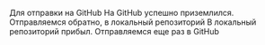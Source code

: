 Для отправки на GitHub
На GitHub успешно приземлился.
Отправляемся обратно, в локальный репозиторий
В локальный репозиторий прибыл. Отправляемся еще раз в GitHub